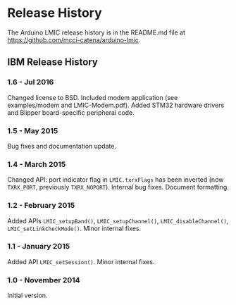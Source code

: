 # Release History

The Arduino LMIC release history is in the README.md file at <https://github.com/mcci-catena/arduino-lmic>.

## IBM Release History

### 1.6 - Jul 2016

Changed license to BSD. Included modem application (see examples/modem and LMIC-Modem.pdf). Added STM32 hardware drivers and Blipper board-specific peripheral code.

### 1.5 - May 2015

Bug fixes and documentation update.

### 1.4 - March 2015

Changed API: port indicator flag in `LMIC.txrxFlags` has been inverted (now `TXRX_PORT`, previously `TXRX_NOPORT`). Internal bug fixes. Document formatting.

### 1.2 - February 2015

Added APIs `LMIC_setupBand()`, `LMIC_setupChannel()`, `LMIC_disableChannel()`, `LMIC_setLinkCheckMode()`. Minor internal fixes.

### 1.1 - January 2015

Added API `LMIC_setSession()`. Minor internal fixes.

### 1.0 - November 2014

Initial version.

